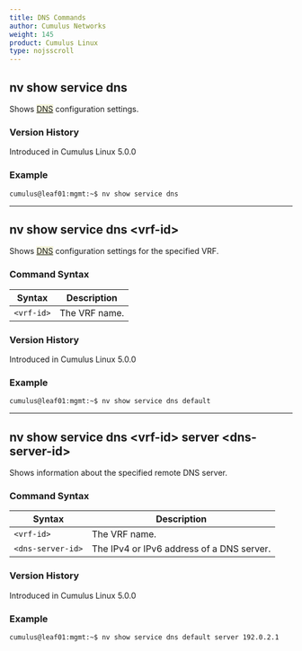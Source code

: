 ```yaml
---
title: DNS Commands
author: Cumulus Networks
weight: 145
product: Cumulus Linux
type: nojsscroll
---
```

## nv show service dns

Shows <span style="background-color:#F5F5DC">[DNS](## "Domain Name Service")</span> configuration settings.

### Version History

Introduced in Cumulus Linux 5.0.0

### Example

```
cumulus@leaf01:mgmt:~$ nv show service dns
```

- - -

## nv show service dns \<vrf-id\>

Shows <span style="background-color:#F5F5DC">[DNS](## "Domain Name Service")</span> configuration settings for the specified VRF.

### Command Syntax

| Syntax |  Description   |
| --------- | -------------- |
| `<vrf-id>` | The VRF name. |

### Version History

Introduced in Cumulus Linux 5.0.0

### Example

```
cumulus@leaf01:mgmt:~$ nv show service dns default
```

- - -

## nv show service dns \<vrf-id\> server \<dns-server-id\>

Shows information about the specified remote DNS server.

### Command Syntax

| Syntax |  Description   |
| --------- | -------------- |
| `<vrf-id>` | The VRF name. |
| `<dns-server-id>`  | The IPv4 or IPv6 address of a DNS server. |

### Version History

Introduced in Cumulus Linux 5.0.0

### Example

```
cumulus@leaf01:mgmt:~$ nv show service dns default server 192.0.2.1
```
